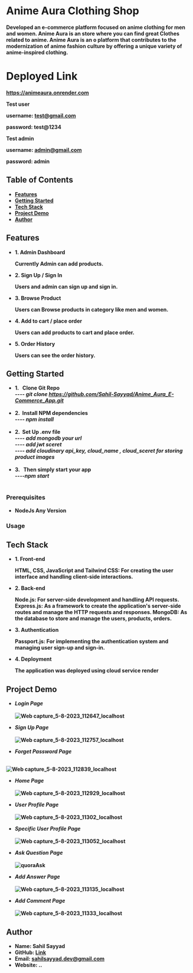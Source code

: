 # Anime Aura Clothing Shop
  
 <b> Developed an e-commerce platform focused on anime clothing for men and women. Anime Aura is an store where you can find great Clothes related to anime. Anime Aura is an o platform that contributes to the modernization of anime fashion culture by offering a unique variety of anime-inspired clothing. <b> 

# Deployed Link 
 <b>https://animeaura.onrender.com</b>
 
 <b>Test user</b>
     <p>username: test@gmail.com</p>
     <p>password: test@1234 </p>
 <b>Test admin</b>
     <p>username: admin@gmail.com</p>
     <p>password: admin </p>
## Table of Contents
-  <b> [Features](#features)</b>
-  <b> [Getting Started](#getting-started)</b>
-  <b> [Tech Stack](#Tech-Stack) </b>
-  <b> [Project Demo](#Project-Demo) </b>
-  <b> [Author](#Author)</b>

## Features
-  <b>1. Admin Dashboard</b>
     <p>Currently Admin can add products.</p>
-  <b>2. Sign Up / Sign In </b>
     <p>Users and admin can sign up and sign in.</p>
-  <b>3. Browse Product</b>
     <p>Users can Browse products in category like men and women.</p>
-  <b>4. Add to cart / place order</b>
     <p>Users can add products to cart and place order.</p>
-  <b>5. Order History</b>
     <p>Users can see the order history.</p>
## Getting Started
-  <b> 1. &nbsp; Clone Git Repo  </b>
    <br>----<i> git clone https://github.com/Sahil-Sayyad/Anime_Aura_E-Commerce_App.git</i><br><br>
-  <b> 2.  &nbsp;Install NPM dependencies </b>
   <br>----<i> npm install</i> <br><br>
-  <b> 2.  &nbsp;Set Up .env file  </b>
   <br>----<i> add mongodb your url</i>
   <br>----<i> add jwt sceret</i> 
   <br>----<i> add cloudinary api_key, cloud_name , cloud_sceret for storing product images</i> <br><br>
-  <b> 3. &nbsp; Then simply start your app </b>
   <br>----<i>npm start </i><br><br>


### Prerequisites
- <b>NodeJs Any Version</b>

### Usage


## Tech Stack

-  <b> 1. Front-end </b>
    <p>HTML, CSS, JavaScript and Tailwind CSS: For creating the user interface and handling client-side interactions.</p>
- <b> 2. Back-end </b>
   <p>Node.js: For server-side development and handling API requests.
      Express.js: As a framework to create the application's server-side routes and manage the HTTP requests and responses.
      MongoDB: As the database to store and manage the  users, products, orders.</p>
-  <b> 3. Authentication </b>
    <p>Passport.js: For implementing the authentication system and managing user sign-up and sign-in.</p>
-  <b> 4. Deployment </b>
   <p>The application was deployed using cloud service render</p>

## Project Demo
 - <b> <i> Login Page  </i></b> <br><br>
![Web capture_5-8-2023_112647_localhost](https://github.com/Sahil-Sayyad/Q-A_Nexus/assets/96423459/aefbc24a-545a-4c57-b774-0e1e2fd0124f)

-  <b> <i> Sign Up  Page  </i></b> <br><br>
![Web capture_5-8-2023_112757_localhost](https://github.com/Sahil-Sayyad/Q-A_Nexus/assets/96423459/62aabc34-da73-4927-95fd-377adf41c147)

-  <b> <i> Forget Password Page  </i></b> <br><br>

![Web capture_5-8-2023_112839_localhost](https://github.com/Sahil-Sayyad/Q-A_Nexus/assets/96423459/26c0b6eb-1fb5-4fd5-9a65-81aacb800d9f)

-  <b> <i> Home Page  </i></b> <br><br>
![Web capture_5-8-2023_112929_localhost](https://github.com/Sahil-Sayyad/Q-A_Nexus/assets/96423459/03449dc4-1b40-45c8-900e-77c17e64710b)

-  <b> <i>User Profile Page  </i></b> <br><br>
![Web capture_5-8-2023_11302_localhost](https://github.com/Sahil-Sayyad/Q-A_Nexus/assets/96423459/9d0344a8-a6e1-488d-8ad1-c82fc244f5cf)

-  <b> <i> Specific User Profile Page </i></b> <br><br>
![Web capture_5-8-2023_113052_localhost](https://github.com/Sahil-Sayyad/Q-A_Nexus/assets/96423459/c7bab0b9-feb7-4504-87f4-afb0c36ad72e)


-  <b> <i> Ask Question Page  </i></b> <br><br>
![quoraAsk](https://github.com/Sahil-Sayyad/Quora_Clone/assets/96423459/dd7aa4d8-a6bb-48d4-b862-3e3f9a37392e)

-  <b> <i> Add Answer Page   </i></b> <br><br>
![Web capture_5-8-2023_113135_localhost](https://github.com/Sahil-Sayyad/Q-A_Nexus/assets/96423459/6c735544-19e9-4901-94b9-9e43fa293f56)

-  <b> <i> Add Comment Page  </i></b> <br><br>
![Web capture_5-8-2023_11333_localhost](https://github.com/Sahil-Sayyad/Q-A_Nexus/assets/96423459/4018c667-9465-4cda-bc3d-3841d947042d)


## Author


- Name: Sahil Sayyad
- GitHub:  <a href = "https://github.com/Sahil-Sayyad/Anime_Aura_E-Commerce_App"> <b>Link</b> </a>
- Email: sahilsayyad.dev@gmail.com
- Website: ..
